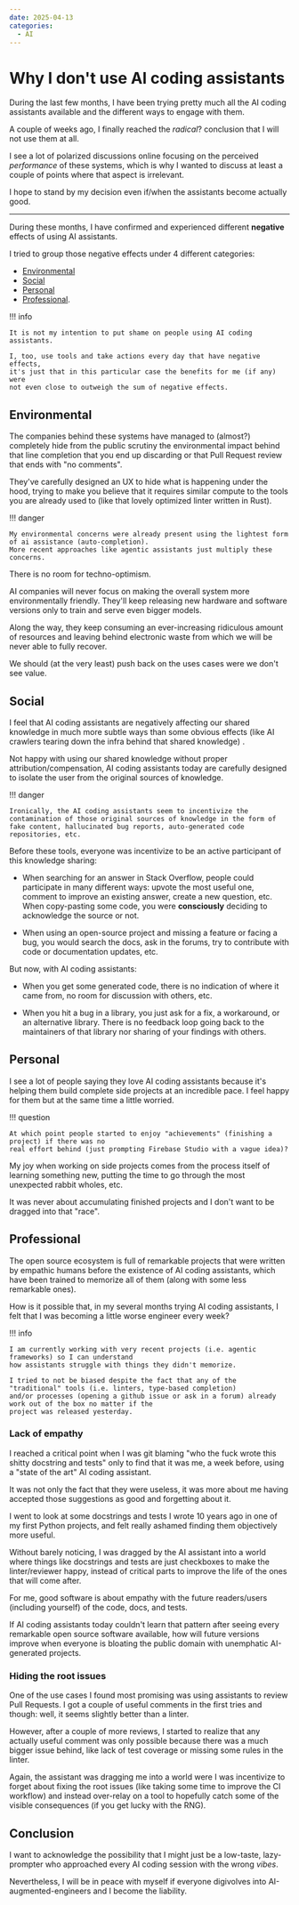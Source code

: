 ```yaml
---
date: 2025-04-13
categories:
  - AI
---
```


# Why I don't use AI coding assistants

During the last few months, I have been trying pretty much all the AI coding assistants
available and the different ways to engage with them.

A couple of weeks ago, I finally reached the *radical*? conclusion that I will not use them at all.

I see a lot of polarized discussions online focusing on the perceived *performance* of these systems,
which is why I wanted to discuss at least a couple of points where that aspect is irrelevant.

I hope to stand by my decision even if/when the assistants become actually good.

<!-- more -->

---

During these months, I have confirmed and experienced different **negative** effects of using
AI assistants.

I tried to group those negative effects under 4 different categories:

- [Environmental](#environmental)
- [Social](#social)
- [Personal](#personal)
- [Professional](#professional).

!!! info

    It is not my intention to put shame on people using AI coding assistants.

    I, too, use tools and take actions every day that have negative effects,
    it's just that in this particular case the benefits for me (if any) were
    not even close to outweigh the sum of negative effects.

## Environmental

The companies behind these systems have managed to (almost?) completely hide from the public scrutiny the environmental impact behind that line completion that you end up discarding or that Pull Request review that ends with "no comments".

They've carefully designed an UX to hide what is happening under the hood,
trying to make you believe that it requires similar compute to the tools you are already used to (like that lovely optimized linter written in Rust).

!!! danger

    My environmental concerns were already present using the lightest form of ai assistance (auto-completion).
    More recent approaches like agentic assistants just multiply these concerns.

There is no room for techno-optimism.

AI companies will never focus on making the overall system more environmentally friendly. They'll keep releasing new
hardware and software versions only to train and serve even bigger models.

Along the way, they keep consuming an ever-increasing ridiculous amount of resources and leaving behind electronic waste from which we will be never able to fully recover.

We should (at the very least) push back on the uses cases were we don't see value.

## Social


I feel that AI coding assistants are negatively affecting our shared knowledge in much more subtle ways than some obvious
effects (like AI crawlers tearing down the infra behind that shared knowledge) .

Not happy with using our shared knowledge without proper attribution/compensation, AI coding assistants today are carefully
designed to isolate the user from the original sources of knowledge.

!!! danger

    Ironically, the AI coding assistants seem to incentivize the contamination of those original sources of knowledge in the form of fake content, hallucinated bug reports, auto-generated code repositories, etc.

Before these tools, everyone was incentivize to be an active participant of this knowledge sharing:

- When searching for an answer in Stack Overflow, people could participate in many different ways: upvote the most useful one, comment to improve an existing answer, create a new question, etc. When copy-pasting some code, you were **consciously** deciding to acknowledge the source or not.

- When using an open-source project and missing a feature or facing a bug, you would search the docs, ask in the forums, try to contribute with code or documentation updates, etc.

But now, with AI coding assistants:

- When you get some generated code, there is no indication of where it came from, no room for discussion with others, etc.

- When you hit a bug in a library, you just ask for a fix, a workaround, or an alternative library. There is no feedback loop going back to the maintainers of that library nor sharing of your findings with others.

## Personal

I see a lot of people saying they love AI coding assistants because it's helping them build complete
side projects at an incredible pace. I feel happy for them but at the same time a little worried.

!!! question

    At which point people started to enjoy "achievements" (finishing a project) if there was no
    real effort behind (just prompting Firebase Studio with a vague idea)?

My joy when working on side projects comes from the process itself of learning something new, putting
the time to go through the most unexpected rabbit wholes, etc.

It was never about accumulating finished projects and I don't want to be dragged into that "race".

## Professional

The open source ecosystem is full of remarkable projects that were written by empathic humans before the existence of AI coding assistants, which have been trained to memorize all of them (along with some less remarkable ones).

How is it possible that, in my several months trying AI coding assistants, I felt that I was becoming a little worse engineer every week?

!!! info

    I am currently working with very recent projects (i.e. agentic frameworks) so I can understand
    how assistants struggle with things they didn't memorize.

    I tried to not be biased despite the fact that any of the "traditional" tools (i.e. linters, type-based completion)
    and/or processes (opening a github issue or ask in a forum) already work out of the box no matter if the
    project was released yesterday.


### Lack of empathy

I reached a critical point when I was git blaming "who the fuck wrote this shitty docstring and tests" only to
find that it was me, a week before, using a "state of the art" AI coding assistant.

It was not only the fact that they were useless, it was more about me having accepted those suggestions as good and
forgetting about it.

I went to look at some docstrings and tests I wrote 10 years ago in one of my first Python projects, and felt
really ashamed finding them objectively more useful.

Without barely noticing, I was dragged by the AI assistant into a world where things like docstrings and tests are just checkboxes to make the linter/reviewer happy, instead of critical parts to improve the life of the ones that will come
after.

For me, good software is about empathy with the future readers/users (including yourself) of the code, docs, and tests.

If AI coding assistants today couldn't learn that pattern after seeing every remarkable open source software available, how will future versions improve when everyone is bloating the public domain with unemphatic AI-generated projects.

### Hiding the root issues

One of the use cases I found most promising was using assistants to review Pull Requests.
I got a couple of useful comments in the first tries and though: well, it seems slightly better than a linter.

However, after a couple of more reviews, I started to realize that any actually useful comment was only possible
because there was a much bigger issue behind, like lack of test coverage or missing some rules in the linter.

Again, the assistant was dragging me into a world were I was incentivize to forget about fixing the root issues
(like taking some time to improve the CI workflow) and instead over-relay on a tool to hopefully catch some of the
visible consequences (if you get lucky with the RNG).

## Conclusion

I want to acknowledge the possibility that I might just be a low-taste, lazy-prompter who approached
every AI coding session with the wrong *vibes*.

Nevertheless, I will be in peace with myself if everyone digivolves into AI-augmented-engineers
and I become the liability.
